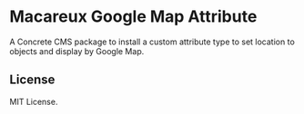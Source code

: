 # Macareux Google Map Attribute

A Concrete CMS package to install a custom attribute type to set location to objects and display by Google Map.

## License

MIT License.
